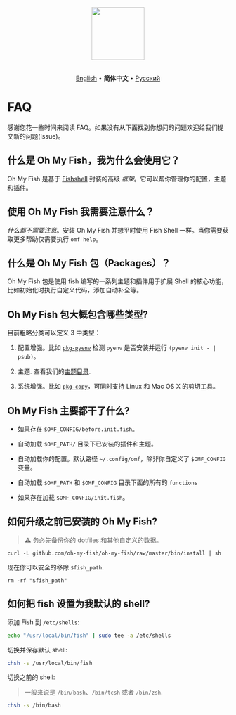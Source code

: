 <div align="center">
  <a href="http://github.com/oh-my-fish/oh-my-fish">
    <img width=120px  src="https://cloud.githubusercontent.com/assets/8317250/8510172/f006f0a4-230f-11e5-98b6-5c2e3c87088f.png">
  </a>
</div>

<br>

<p align="center">
  <a href="../en-US/FAQ.md">English</a> &bull;
  <b>简体中文</b> &bull;
  <a href="../ru-RU/FAQ.md">Русский</a>
</p>

# FAQ

感谢您花一些时间来阅读 FAQ。如果没有从下面找到你想问的问题欢迎给我们提交新的问题(Issue)。


## 什么是 Oh My Fish，我为什么会使用它？

Oh My Fish 是基于 [Fishshell](http://fishshell.com/) 封装的高级 _框架_。它可以帮你管理你的配置，主题和插件。


## 使用 Oh My Fish 我需要注意什么？

_什么都不需要注意_。安装 Oh My Fish 并想平时使用 Fish Shell 一样。当你需要获取更多帮助仅需要执行 `omf help`。


## 什么是 Oh My Fish 包（Packages）？

Oh My Fish 包是使用 fish 编写的一系列主题和插件用于扩展 Shell 的核心功能，比如初始化时执行自定义代码，添加自动补全等。


## Oh My Fish 包大概包含哪些类型?

目前粗略分类可以定义 3 中类型：

1. 配置增强。比如 [`pkg-pyenv`](https://github.com/oh-my-fish/pkg-pyenv) 检测 `pyenv` 是否安装并运行 `(pyenv init - | psub)`。

2. 主题. 查看我们的[主题目录](https://github.com/oh-my-fish).

3. 系统增强。比如 [`pkg-copy`](https://github.com/oh-my-fish/pkg-copy)，可同时支持 Linux 和 Mac OS X 的剪切工具。


## Oh My Fish 主要都干了什么?

+ 如果存在 `$OMF_CONFIG/before.init.fish`。

+ 自动加载 `$OMF_PATH/` 目录下已安装的插件和主题。

+ 自动加载你的配置。默认路径 `~/.config/omf`，除非你自定义了 `$OMF_CONFIG` 变量。

+ 自动加载 `$OMF_PATH` 和 `$OMF_CONFIG` 目录下面的所有的 `functions`

+ 如果存在加载 `$OMF_CONFIG/init.fish`。


## 如何升级之前已安装的 Oh My Fish?

> :warning: 务必先备份你的 dotfiles 和其他自定义的数据。

```
curl -L github.com/oh-my-fish/oh-my-fish/raw/master/bin/install | sh
```

现在你可以安全的移除 `$fish_path`.

```fish
rm -rf "$fish_path"
```


## 如何把 fish 设置为我默认的 shell?

添加 Fish 到  `/etc/shells`:

```sh
echo "/usr/local/bin/fish" | sudo tee -a /etc/shells
```

切换并保存默认 shell:

```sh
chsh -s /usr/local/bin/fish
```

切换之前的 shell:
> 一般来说是 `/bin/bash`、`/bin/tcsh` 或者 `/bin/zsh`.

```sh
chsh -s /bin/bash
```
